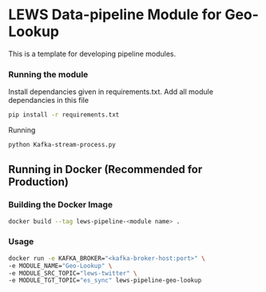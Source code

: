 # LEWS Data-pipeline Module for Geo-Lookup

This is a template for developing pipeline modules.

### Running the module
Install dependancies given in requirements.txt. Add all module dependancies in this file
```bash
pip install -r requirements.txt
```

Running
```bash
python Kafka-stream-process.py
```

## Running in Docker (Recommended for Production)
### Building the Docker Image


```bash
docker build --tag lews-pipeline-<module name> .
```

### Usage

```bash
docker run -e KAFKA_BROKER="<kafka-broker-host:port>" \
-e MODULE_NAME="Geo-Lookup" \
-e MODULE_SRC_TOPIC="lews-twitter" \
-e MODULE_TGT_TOPIC="es_sync" lews-pipeline-geo-lookup
```
